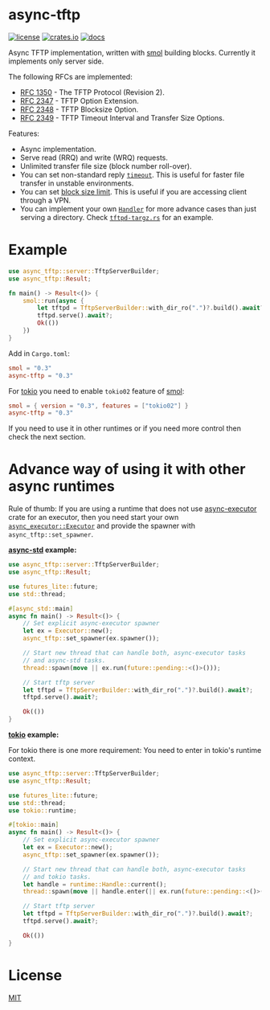 # async-tftp

[![license][license badge]][license]
[![crates.io][crate badge]][crate]
[![docs][docs badge]][docs]

Async TFTP implementation, written with [smol] building blocks. Currently
it implements only server side.

The following RFCs are implemented:

* [RFC 1350] - The TFTP Protocol (Revision 2).
* [RFC 2347] - TFTP Option Extension.
* [RFC 2348] - TFTP Blocksize Option.
* [RFC 2349] - TFTP Timeout Interval and Transfer Size Options.

Features:

* Async implementation.
* Serve read (RRQ) and write (WRQ) requests.
* Unlimited transfer file size (block number roll-over).
* You can set non-standard reply [`timeout`]. This is useful for faster
  file transfer in unstable environments.
* You can set [block size limit]. This is useful if you are accessing
  client through a VPN.
* You can implement your own [`Handler`] for more advance cases than
  just serving a directory. Check [`tftpd-targz.rs`] for an example.

# Example

```rust
use async_tftp::server::TftpServerBuilder;
use async_tftp::Result;

fn main() -> Result<()> {
    smol::run(async {
        let tftpd = TftpServerBuilder::with_dir_ro(".")?.build().await?;
        tftpd.serve().await?;
        Ok(())
    })
}
```

Add in `Cargo.toml`:

```toml
smol = "0.3"
async-tftp = "0.3"
```

For [tokio] you need to enable `tokio02` feature of [smol]:

```toml
smol = { version = "0.3", features = ["tokio02"] }
async-tftp = "0.3"
```

If you need to use it in other runtimes or if you need more control
then check the next section.

# Advance way of using it with other async runtimes

Rule of thumb: If you are using a runtime that does not use
[async-executor] crate for an executor, then you need start your
own [`async_executor::Executor`] and provide the spawner with
`async_tftp::set_spawner`.

**[async-std] example:**

```rust
use async_tftp::server::TftpServerBuilder;
use async_tftp::Result;

use futures_lite::future;
use std::thread;

#[async_std::main]
async fn main() -> Result<()> {
    // Set explicit async-executor spawner
    let ex = Executor::new();
    async_tftp::set_spawner(ex.spawner());

    // Start new thread that can handle both, async-executor tasks
    // and async-std tasks.
    thread::spawn(move || ex.run(future::pending::<()>()));

    // Start tftp server
    let tftpd = TftpServerBuilder::with_dir_ro(".")?.build().await?;
    tftpd.serve().await?;

    Ok(())
}
```

**[tokio] example:**

For tokio there is one more requirement: You need to enter in tokio's
runtime context.

```rust
use async_tftp::server::TftpServerBuilder;
use async_tftp::Result;

use futures_lite::future;
use std::thread;
use tokio::runtime;

#[tokio::main]
async fn main() -> Result<()> {
    // Set explicit async-executor spawner
    let ex = Executor::new();
    async_tftp::set_spawner(ex.spawner());

    // Start new thread that can handle both, async-executor tasks
    // and tokio tasks.
    let handle = runtime::Handle::current();
    thread::spawn(move || handle.enter(|| ex.run(future::pending::<()>())));

    // Start tftp server
    let tftpd = TftpServerBuilder::with_dir_ro(".")?.build().await?;
    tftpd.serve().await?;

    Ok(())
}
```

# License

[MIT][license]

[async-executor]: https://crates.io/crates/async-executor
[smol]: https://crates.io/crates/smol
[async-std]: https://crates.io/crates/async-std
[tokio]: https://crates.io/crates/tokio

[license]: LICENSE
[license badge]: https://img.shields.io/github/license/oblique/async-tftp-rs
[crate]: https://crates.io/crates/async-tftp
[crate badge]: https://img.shields.io/crates/v/async-tftp
[docs]: https://docs.rs/async-tftp
[docs badge]: https://docs.rs/async-tftp/badge.svg

[`async_tftp::set_spawner`]: https://docs.rs/async-tftp/latest/async_tftp/fn.set_spanwer.html
[`timeout`]: https://docs.rs/async-tftp/latest/async_tftp/server/struct.TftpServerBuilder.html#method.timeout
[block size limit]: https://docs.rs/async-tftp/latest/async_tftp/server/struct.TftpServerBuilder.html#method.block_size_limit
[`Handler`]: https://docs.rs/async-tftp/latest/async_tftp/server/trait.Handler.html
[`async_executor::Executor`]: https://docs.rs/async-executor/0.1/async_executor/struct.Executor.html
[`tftpd-targz.rs`]: https://github.com/oblique/async-tftp-rs/blob/master/examples/tftpd-targz.rs

[RFC 1350]: https://tools.ietf.org/html/rfc1350
[RFC 2347]: https://tools.ietf.org/html/rfc2347
[RFC 2348]: https://tools.ietf.org/html/rfc2348
[RFC 2349]: https://tools.ietf.org/html/rfc2349
